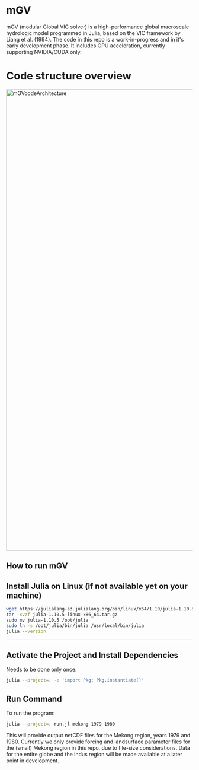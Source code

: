 # mGV
mGV (modular Global VIC solver) is a high-performance global macroscale hydrologic model programmed in Julia, based on the VIC framework by Liang et al. (1994). The code in this repo is a work-in-progress and in it's early development phase. It includes GPU acceleration, currently supporting NVIDIA/CUDA only.

# Code structure overview
<img width="1341" height="1244" alt="mGVcodeArchitecture" src="https://github.com/user-attachments/assets/296bd461-c28d-43f9-a887-a6c9ca94db15" />


## How to run mGV

## Install Julia on Linux (if not available yet on your machine)

```bash
wget https://julialang-s3.julialang.org/bin/linux/x64/1.10/julia-1.10.5-linux-x86_64.tar.gz
tar -xvzf julia-1.10.5-linux-x86_64.tar.gz
sudo mv julia-1.10.5 /opt/julia
sudo ln -s /opt/julia/bin/julia /usr/local/bin/julia
julia --version
```

---

## Activate the Project and Install Dependencies
Needs to be done only once.

```bash
julia --project=. -e 'import Pkg; Pkg.instantiate()'
```


## Run Command

To run the program:

```bash
julia --project=. run.jl mekong 1979 1980
```

This will provide output netCDF files for the Mekong region, years 1979 and 1980. Currently we only provide forcing and landsurface parameter files for the (small) Mekong region in this repo, due to file-size considerations. Data for the entire globe and the indus region will be made available at a later point in development.
